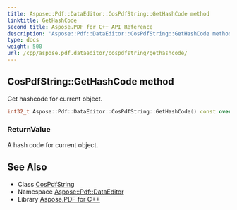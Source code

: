 ```yaml
---
title: Aspose::Pdf::DataEditor::CosPdfString::GetHashCode method
linktitle: GetHashCode
second_title: Aspose.PDF for C++ API Reference
description: 'Aspose::Pdf::DataEditor::CosPdfString::GetHashCode method. Get hashcode for current object in C++.'
type: docs
weight: 500
url: /cpp/aspose.pdf.dataeditor/cospdfstring/gethashcode/
---
```

## CosPdfString::GetHashCode method


Get hashcode for current object.

```cpp
int32_t Aspose::Pdf::DataEditor::CosPdfString::GetHashCode() const override
```


### ReturnValue

A hash code for current object.

## See Also

* Class [CosPdfString](../)
* Namespace [Aspose::Pdf::DataEditor](../../)
* Library [Aspose.PDF for C++](../../../)
